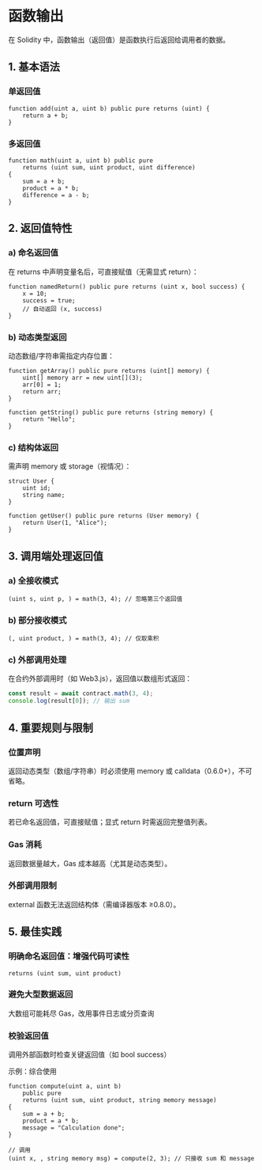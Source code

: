 # 函数输出

在 Solidity 中，函数输出（返回值）是函数执行后返回给调用者的数据。

## 1. 基本语法

### 单返回值

```solidity
function add(uint a, uint b) public pure returns (uint) {
    return a + b;
}
```

### 多返回值

```solidity
function math(uint a, uint b) public pure
    returns (uint sum, uint product, uint difference)
{
    sum = a + b;
    product = a * b;
    difference = a - b;
}
```

## 2. 返回值特性

### a) 命名返回值

在 returns 中声明变量名后，可直接赋值（无需显式 return）：

```solidity
function namedReturn() public pure returns (uint x, bool success) {
    x = 10;
    success = true;
    // 自动返回 (x, success)
}
```

### b) 动态类型返回

动态数组/字符串需指定内存位置：

```solidity
function getArray() public pure returns (uint[] memory) {
    uint[] memory arr = new uint[](3);
    arr[0] = 1;
    return arr;
}

function getString() public pure returns (string memory) {
    return "Hello";
}
```

### c) 结构体返回

需声明 memory 或 storage（视情况）：

```solidity
struct User {
    uint id;
    string name;
}

function getUser() public pure returns (User memory) {
    return User(1, "Alice");
}
```

## 3. 调用端处理返回值

### a) 全接收模式

```solidity
(uint s, uint p, ) = math(3, 4); // 忽略第三个返回值
```

### b) 部分接收模式

```solidity
(, uint product, ) = math(3, 4); // 仅取乘积
```

### c) 外部调用处理

在合约外部调用时（如 Web3.js），返回值以数组形式返回：

```javascript
const result = await contract.math(3, 4);
console.log(result[0]); // 输出 sum
```

## 4. 重要规则与限制

### 位置声明

返回动态类型（数组/字符串）时必须使用 memory 或 calldata（0.6.0+），不可省略。

### return 可选性

若已命名返回值，可直接赋值；显式 return 时需返回完整值列表。

### Gas 消耗

返回数据量越大，Gas 成本越高（尤其是动态类型）。

### 外部调用限制

external 函数无法返回结构体（需编译器版本 ≥0.8.0）。

## 5. 最佳实践

### 明确命名返回值：增强代码可读性

```solidity
returns (uint sum, uint product)
```

### 避免大型数据返回

大数组可能耗尽 Gas，改用事件日志或分页查询

### 校验返回值

调用外部函数时检查关键返回值（如 bool success）

示例：综合使用

```solidity
function compute(uint a, uint b)
    public pure
    returns (uint sum, uint product, string memory message)
{
    sum = a + b;
    product = a * b;
    message = "Calculation done";
}

// 调用
(uint x, , string memory msg) = compute(2, 3); // 只接收 sum 和 message
```
